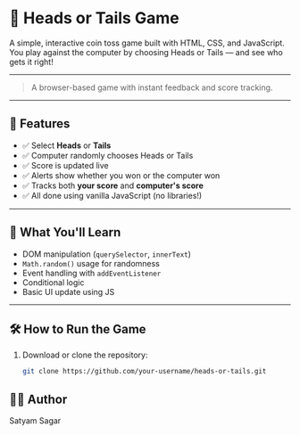 # 🎲 Heads or Tails Game

A simple, interactive coin toss game built with HTML, CSS, and JavaScript. You play against the computer by choosing Heads or Tails — and see who gets it right!

---

> A browser-based game with instant feedback and score tracking.

---

## 🚀 Features

- ✅ Select **Heads** or **Tails**
- ✅ Computer randomly chooses Heads or Tails
- ✅ Score is updated live
- ✅ Alerts show whether you won or the computer won
- ✅ Tracks both **your score** and **computer's score**
- ✅ All done using vanilla JavaScript (no libraries!)

---

## 🧠 What You'll Learn

- DOM manipulation (`querySelector`, `innerText`)
- `Math.random()` usage for randomness
- Event handling with `addEventListener`
- Conditional logic
- Basic UI update using JS

---

## 🛠️ How to Run the Game

1. Download or clone the repository:
   ```bash
   git clone https://github.com/your-username/heads-or-tails.git
   ```

## 👨‍💻 Author
Satyam Sagar
